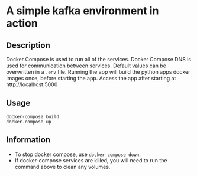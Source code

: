 # A simple kafka environment in action
## Description
Docker Compose is used to run all of the services. Docker Compose DNS is used for communication between services. Default values can be overwritten in a `.env` file. Running the app will build the python apps docker images once, before starting the app. Access the app after starting at http://localhost:5000
## Usage
```
docker-compose build
docker-compose up
```
## Information
- To stop docker compose, use `docker-compose down`. 
- If docker-compose services are killed, you will need to run the command above to clean any volumes.